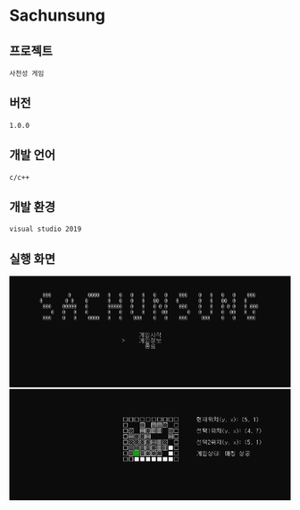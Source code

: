 # Sachunsung

## 프로젝트
```
사천성 게임
```

## 버전
```
1.0.0
```

## 개발 언어
```
c/c++
```

## 개발 환경
```
visual studio 2019
```

## 실행 화면
![초기화면](./메인화면.PNG)
![인게임화면](./게임화면.PNG)

